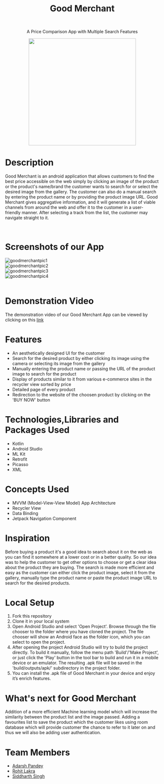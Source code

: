 <h1 align="center"> Good Merchant </h1>
<br />
<p align="center"> A Price Comparison App with Multiple Search Features </p>

<p align="center">
<image src ="https://user-images.githubusercontent.com/97015594/154835846-368f83f1-acce-4ac8-a997-e12e9c53a129.jpeg" height="350">
</p>

# Description
 
 <p>Good Merchant is an android application that allows customers to find the best price accessible on the web simply by clicking an image of the product or the product's     
 name/brand the customer wants to search for or select the desired image from the gallery. The customer can also do a manual search by entering the product name or by providing 
 the product image URL. Good Merchant gives aggregative information, and it will generate a list of viable channels from around the web and offer it to the customer in a user-
 friendly manner. After selecting a track from the list, the customer may navigate straight to it.</p>

<br />

# Screenshots of our App

![goodmerchantpic1](https://user-images.githubusercontent.com/97015594/154833255-6607e661-9e54-45cc-aaf4-916fa99ff26e.png)
<br />
![goodmerchantpic2](https://user-images.githubusercontent.com/97015594/154833275-8b740447-f520-420f-9384-42dc54c4083f.png)
<br />
![goodmerchantpic3](https://user-images.githubusercontent.com/97015594/154833405-ba029e08-46c0-4af5-a57f-ace8bcffa214.png)
<br/>
![goodmerchantpic4](https://user-images.githubusercontent.com/97015594/154833411-46b4ee43-4f90-4e47-a97e-7829ecb14d82.png)
<br /><br />

# Demonstration Video

The demonstration video of our Good Merchant App can be viewed by clicking on this [link](https://user-images.githubusercontent.com/97015594/154836172-1699686c-1c74-4d80-a827-3c33e1195da5.mp4)

# Features

 * An aesthetically designed UI for the customer
 * Search for the desired product by either clicking its image using the camera or selecting its image from the gallery
 * Manually entering the product name or passing the URL of the product image to search for the product
 * Display of products similar to it from various e-commerce sites in the recycler view sorted by price 
 * Detailed page of every product
 * Redirection to the website of the choosen product by clicking on the 'BUY NOW' button

# Technologies,Libraries and Packages Used

 * Kotlin
 * Android Studio
 * ML Kit
 * Retrofit
 * Picasso
 * XML

# Concepts Used

 * MVVM (Model-View-View Model) App Architecture
 * Recycler View
 * Data Binding
 * Jetpack Navigation Component

# Inspiration

 Before buying a product it's a good idea to search about it on the web as you can find it somewhere at a lower cost or in a better quality. So our idea was to help the customer to get other options to choose or get a clear idea about the product they are buying. The search is made more efficient and easy as the customer can either click the product image, select it from the gallery, manually type the product name or paste the product image URL to search for the desired products.

# Local Setup
 
 1. Fork this repository
 2. Clone it in your local system
 3. Open Android Studio and select 'Open Project'. Browse through the file chooser to the folder where you have cloned the project. The file chooser will show an Android             face as the folder icon, which you can select to open the project.
 4. After opening the project Android Studio will try to build the project directly. To build it manually, follow the menu path 'Build'/'Make Project', or just click the 'Play'     button in the tool bar to build and run it in a mobile device or an emulator. The resulting .apk file will be saved in the 'build/outputs/apk/' subdirectory in the project       folder.
 5. You can install the .apk file of Good Merchant in your device and enjoy it’s enrich features.
 

# What's next for Good Merchant

 Addition of a more efficient Machine learning model which will increase the similarity between the product list and the image passed. Adding a favourites list to save the product which the customer likes using room database which will provide customer the chance to refer to it later on and thus we will also be adding user authentication.
 
# Team Members

 * [Adarsh Pandey](https://github.com/addy0110)
 * [Rohit Lakra](https://github.com/RohitLakra299)
 * [Siddharth Singh](https://github.com/sekocoder)
